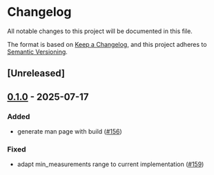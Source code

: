 # Changelog

All notable changes to this project will be documented in this file.

The format is based on [Keep a Changelog](https://keepachangelog.com/en/1.0.0/),
and this project adheres to [Semantic Versioning](https://semver.org/spec/v2.0.0.html).

## [Unreleased]

## [0.1.0](https://github.com/kaihowl/git-perf/releases/tag/cli_types-v0.1.0) - 2025-07-17

### Added

- generate man page with build ([#156](https://github.com/kaihowl/git-perf/pull/156))

### Fixed

- adapt min_measurements range to current implementation ([#159](https://github.com/kaihowl/git-perf/pull/159))
